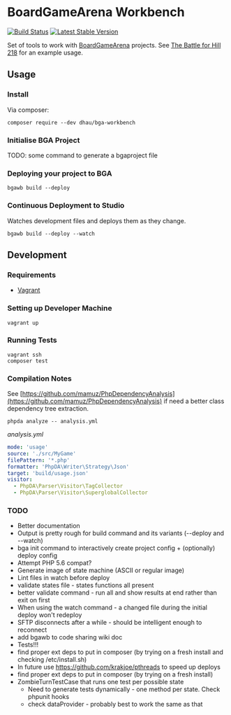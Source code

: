 # BoardGameArena Workbench

[![Build Status](https://travis-ci.org/danielholmes/bga-workbench.svg?branch=master)](https://travis-ci.org/danielholmes/bga-workbench)
[![Latest Stable Version](https://img.shields.io/packagist/v/dholmes/bga-workbench.svg)](https://packagist.org/packages/dholmes/bga-workbench)

Set of tools to work with [BoardGameArena](https://boardgamearena.com/) projects. See
[The Battle for Hill 218](https://github.com/danielholmes/battle-for-hill-218) for an example usage.


## Usage

### Install

Via composer:

```
composer require --dev dhau/bga-workbench
```

### Initialise BGA Project

TODO: some command to generate a bgaproject file

### Deploying your project to BGA

```
bgawb build --deploy
```

### Continuous Deployment to Studio

Watches development files and deploys them as they change.

```
bgawb build --deploy --watch
```


## Development

### Requirements

 - [Vagrant](https://www.vagrantup.com/)


### Setting up Developer Machine

```
vagrant up
```


### Running Tests

```
vagrant ssh
composer test
```


### Compilation Notes

See [https://github.com/mamuz/PhpDependencyAnalysis](https://github.com/mamuz/PhpDependencyAnalysis) if need a better
class dependency tree extraction.

`phpda analyze -- analysis.yml`

*analysis.yml*
```yaml
mode: 'usage'
source: './src/MyGame'
filePattern: '*.php'
formatter: 'PhpDA\Writer\Strategy\Json'
target: 'build/usage.json'
visitor:
  - PhpDA\Parser\Visitor\TagCollector
  - PhpDA\Parser\Visitor\SuperglobalCollector
```


### TODO

 - Better documentation
 - Output is pretty rough for build command and its variants (--deploy and --watch)
 - bga init command to interactively create project config + (optionally) deploy config
 - Attempt PHP 5.6 compat?
 - Generate image of state machine (ASCII or regular image)
 - Lint files in watch before deploy
 - validate states file - states functions all present
 - better validate command - run all and show results at end rather than exit on first
 - When using the watch command - a changed file during the initial deploy won't redeploy
 - SFTP disconnects after a while - should be intelligent enough to reconnect
 - add bgawb to code sharing wiki doc
 - Tests!!!
 - find proper ext deps to put in composer (by trying on a fresh install and checking /etc/install.sh)
 - In future use https://github.com/krakjoe/pthreads to speed up deploys
 - find proper ext deps to put in composer (by trying on a fresh install)
 - ZombieTurnTestCase that runs one test per possible state
   - Need to generate tests dynamically - one method per state. Check phpunit hooks
   - check dataProvider - probably best to work the same as that
